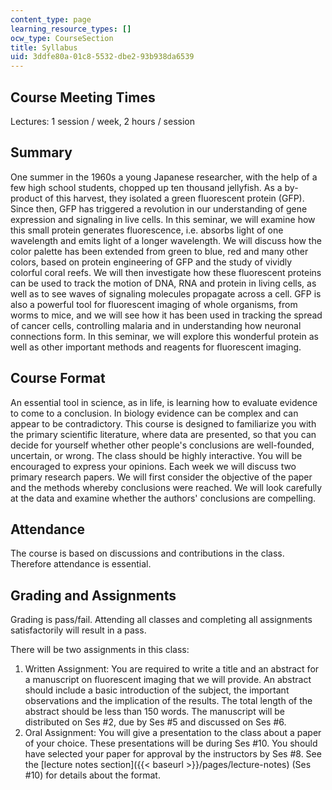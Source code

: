 ```yaml
---
content_type: page
learning_resource_types: []
ocw_type: CourseSection
title: Syllabus
uid: 3ddfe80a-01c8-5532-dbe2-93b938da6539
---
```


Course Meeting Times
--------------------

Lectures: 1 session / week, 2 hours / session

Summary
-------

One summer in the 1960s a young Japanese researcher, with the help of a few high school students, chopped up ten thousand jellyfish. As a by-product of this harvest, they isolated a green fluorescent protein (GFP). Since then, GFP has triggered a revolution in our understanding of gene expression and signaling in live cells. In this seminar, we will examine how this small protein generates fluorescence, i.e. absorbs light of one wavelength and emits light of a longer wavelength. We will discuss how the color palette has been extended from green to blue, red and many other colors, based on protein engineering of GFP and the study of vividly colorful coral reefs. We will then investigate how these fluorescent proteins can be used to track the motion of DNA, RNA and protein in living cells, as well as to see waves of signaling molecules propagate across a cell. GFP is also a powerful tool for fluorescent imaging of whole organisms, from worms to mice, and we will see how it has been used in tracking the spread of cancer cells, controlling malaria and in understanding how neuronal connections form. In this seminar, we will explore this wonderful protein as well as other important methods and reagents for fluorescent imaging.

Course Format
-------------

An essential tool in science, as in life, is learning how to evaluate evidence to come to a conclusion. In biology evidence can be complex and can appear to be contradictory. This course is designed to familiarize you with the primary scientific literature, where data are presented, so that you can decide for yourself whether other people's conclusions are well-founded, uncertain, or wrong. The class should be highly interactive. You will be encouraged to express your opinions. Each week we will discuss two primary research papers. We will first consider the objective of the paper and the methods whereby conclusions were reached. We will look carefully at the data and examine whether the authors' conclusions are compelling.

Attendance
----------

The course is based on discussions and contributions in the class. Therefore attendance is essential.

Grading and Assignments
-----------------------

Grading is pass/fail. Attending all classes and completing all assignments satisfactorily will result in a pass.

There will be two assignments in this class:

1.  Written Assignment: You are required to write a title and an abstract for a manuscript on fluorescent imaging that we will provide. An abstract should include a basic introduction of the subject, the important observations and the implication of the results. The total length of the abstract should be less than 150 words. The manuscript will be distributed on Ses #2, due by Ses #5 and discussed on Ses #6.
2.  Oral Assignment: You will give a presentation to the class about a paper of your choice. These presentations will be during Ses #10. You should have selected your paper for approval by the instructors by Ses #8. See the [lecture notes section]({{< baseurl >}}/pages/lecture-notes) (Ses #10) for details about the format.